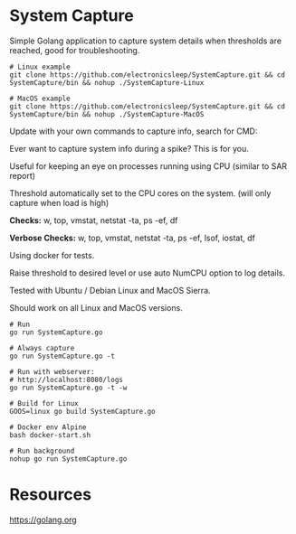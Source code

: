 # System Capture

Simple Golang application to capture system details when thresholds are reached, good for troubleshooting.

```
# Linux example
git clone https://github.com/electronicsleep/SystemCapture.git && cd SystemCapture/bin && nohup ./SystemCapture-Linux
```

```
# MacOS example
git clone https://github.com/electronicsleep/SystemCapture.git && cd SystemCapture/bin && nohup ./SystemCapture-MacOS
```

Update with your own commands to capture info, search for CMD:

Ever want to capture system info during a spike? This is for you.

Useful for keeping an eye on processes running using CPU (similar to SAR report)

Threshold automatically set to the CPU cores on the system. (will only capture when load is high)

**Checks:** w, top, vmstat, netstat -ta, ps -ef, df

**Verbose Checks:** w, top, vmstat, netstat -ta, ps -ef, lsof, iostat, df

Using docker for tests.

Raise threshold to desired level or use auto NumCPU option to log details.

Tested with Ubuntu / Debian Linux and MacOS Sierra.

Should work on all Linux and MacOS versions.

```
# Run
go run SystemCapture.go

# Always capture
go run SystemCapture.go -t

# Run with webserver:
# http://localhost:8080/logs
go run SystemCapture.go -t -w

# Build for Linux
GOOS=linux go build SystemCapture.go

# Docker env Alpine
bash docker-start.sh

# Run background
nohup go run SystemCapture.go
```

# Resources

https://golang.org
